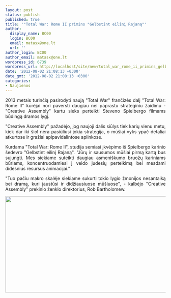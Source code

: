 ```yaml
---
layout: post
status: publish
published: true
title: '"Total War: Rome II primins "Gelbstint eilinį Rajaną"'
author:
  display_name: BC00
  login: BC00
  email: matasx@one.lt
  url: ''
author_login: BC00
author_email: matasx@one.lt
wordpress_id: 6739
wordpress_url: http://localhost/site/new/total_war_rome_ii_primins_gelbstint_eilini_rajana/
date: '2012-08-02 21:08:13 +0300'
date_gmt: '2012-08-02 21:08:13 +0300'
categories:
- Naujienos
---
```

<p style="text-align: justify;">
	2013 metais turinčią pasirodyti naują &quot;Total War&quot; frančizės dalį &quot;Total War: Rome II&quot; kūrėjai nori paversti daugiau nei paprastu strateginiu žaidimu - &quot;Creative Assembly&quot; kartu sieks perteikti Steveno Spielbergo filmams būdingą dramos lygį.</p>
<p style="text-align: justify;">
	&quot;Creative Assembly&quot; pažadėjo, jog naujoji dalis siūlys tiek karių vienu metu, kiek dar iki &scaron;iol nėra pasiūliusi jokia strategija, o mū&scaron;iai vyks ypač detaliai atkurtose ir gražiai apipavidalintose aplinkose.</p>
<p style="text-align: justify;">
	Kurdama &quot;Total War: Rome II&quot;, studija semiasi įkvėpimo i&scaron; Spielbergo karinio &scaron;edevro &quot;Gelbstint eilinį Rajaną&quot;. &quot;Jūrų ir sausumos mū&scaron;iai pirmą kartą bus sujungti. Mes siekiame suteikti daugiau asmeni&scaron;kumo bruožų kariniams būriams, koncentruodamiesi į veido judesių perteikimą bei mesdami didesnius resursus animacijai.&quot;</p>
<p style="text-align: justify;">
	&quot;Tuo pačiu makro skalėje siekiame sukurti tokio lygio žmonijos nesantaiką bei dramą, kuri jaustūsi ir didžiausiuose mū&scaron;iuose&quot;, - kalbėjo &quot;Creative Assembly&quot; prekinio ženklo direktorius, Rob Bartholomew.</p>
<p>
	<a href="http://technews.lt/userfiles/rome_artwork_big.jpg"><img alt="" src="http://technews.lt/userfiles/rome_artwork_big.jpg" style="width: 520px; height: 303px;" /></a></p>
